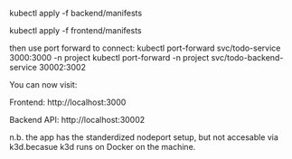 
kubectl apply -f backend/manifests

kubectl apply -f frontend/manifests

then use port forward to connect:
kubectl port-forward svc/todo-service 3000:3000 -n project
kubectl port-forward -n project svc/todo-backend-service 30002:3002

You can now visit:

Frontend: http://localhost:3000

Backend API: http://localhost:30002


n.b. the app has the standerdized nodeport setup, but not accesable via k3d.becasue k3d runs on Docker on the machine.

